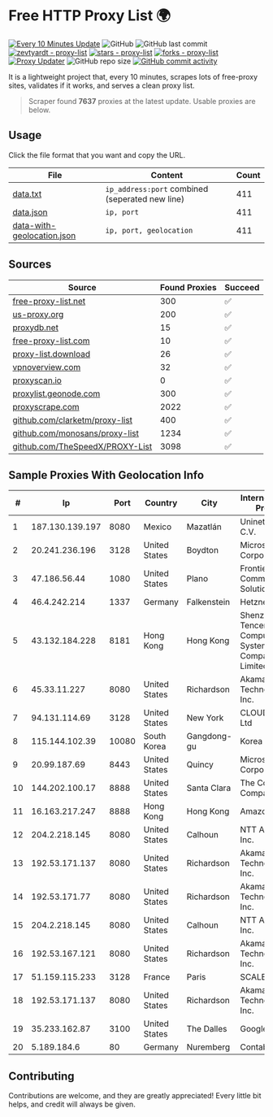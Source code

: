 
# Free HTTP Proxy List 🌍

[![Every 10 Minutes Update](https://github.com/mertguvencli/http-proxy-list/actions/workflows/main.yml/badge.svg?branch=main)](https://github.com/mertguvencli/http-proxy-list/actions/workflows/main.yml)
![GitHub](https://img.shields.io/github/license/mertguvencli/http-proxy-list)
![GitHub last commit](https://img.shields.io/github/last-commit/mertguvencli/http-proxy-list)
[![zevtyardt - proxy-list](https://img.shields.io/static/v1?label=zevtyardt&message=proxy-list&color=blue&logo=github)](https://github.com/zevtyardt/proxy-list "Go to GitHub repo")
[![stars - proxy-list](https://img.shields.io/github/stars/zevtyardt/proxy-list?style=social)](https://github.com/zevtyardt/proxy-list)
[![forks - proxy-list](https://img.shields.io/github/forks/zevtyardt/proxy-list?style=social)](https://github.com/zevtyardt/proxy-list)
[![Proxy Updater](https://github.com/zevtyardt/proxy-list/workflows/Proxy%20Updater/badge.svg)](https://github.com/zevtyardt/proxy-list/actions?query=workflow:"Proxy+Updater")
![GitHub repo size](https://img.shields.io/github/repo-size/zevtyardt/proxy-list)
[![GitHub commit activity](https://img.shields.io/github/commit-activity/m/zevtyardt/proxy-list?logo=commits)](https://github.com/zevtyardt/proxy-list/commits/main)

It is a lightweight project that, every 10 minutes, scrapes lots of free-proxy sites, validates if it works, and serves a clean proxy list.

> Scraper found **7637** proxies at the latest update. Usable proxies are below.

## Usage

Click the file format that you want and copy the URL.

|File|Content|Count|
|----|-------|-----|
|[data.txt](https://raw.githubusercontent.com/mertguvencli/http-proxy-list/main/proxy-list/data.txt)|`ip_address:port` combined (seperated new line)|411|
|[data.json](https://raw.githubusercontent.com/mertguvencli/http-proxy-list/main/proxy-list/data.json)|`ip, port`|411|
|[data-with-geolocation.json](https://raw.githubusercontent.com/mertguvencli/http-proxy-list/main/proxy-list/data-with-geolocation.json)|`ip, port, geolocation`|411|

## Sources

|Source|Found Proxies|Succeed|
|------|-------------|-------|
|[free-proxy-list.net](https://free-proxy-list.net)|300|✅|
|[us-proxy.org](https://www.us-proxy.org)|200|✅|
|[proxydb.net](http://proxydb.net)|15|✅|
|[free-proxy-list.com](https://free-proxy-list.com/?page=&port=&type%5B%5D=http&type%5B%5D=https&up_time=0&search=Search)|10|✅|
|[proxy-list.download](https://www.proxy-list.download/HTTP)|26|✅|
|[vpnoverview.com](https://vpnoverview.com/privacy/anonymous-browsing/free-proxy-servers)|32|✅|
|[proxyscan.io](https://www.proxyscan.io)|0|✅|
|[proxylist.geonode.com](https://proxylist.geonode.com/api/proxy-list?limit=300&page=1&sort_by=lastChecked&sort_type=desc&protocols=http,https)|300|✅|
|[proxyscrape.com](https://api.proxyscrape.com/v2/?request=displayproxies&protocol=http&timeout=10000&country=all&ssl=all&anonymity=all)|2022|✅|
|[github.com/clarketm/proxy-list](https://raw.githubusercontent.com/clarketm/proxy-list/master/proxy-list-raw.txt)|400|✅|
|[github.com/monosans/proxy-list](https://raw.githubusercontent.com/monosans/proxy-list/main/proxies/http.txt)|1234|✅|
|[github.com/TheSpeedX/PROXY-List](https://raw.githubusercontent.com/TheSpeedX/PROXY-List/master/http.txt)|3098|✅|


## Sample Proxies With Geolocation Info

|#|Ip|Port|Country|City|Internet Service Provider|
|-|--|----|-------|----|-------------------------|
|1|187.130.139.197|8080|Mexico|Mazatlán|Uninet S.A. de C.V.|
|2|20.241.236.196|3128|United States|Boydton|Microsoft Corporation|
|3|47.186.56.44|1080|United States|Plano|Frontier Communications Solutions|
|4|46.4.242.214|1337|Germany|Falkenstein|Hetzner|
|5|43.132.184.228|8181|Hong Kong|Hong Kong|Shenzhen Tencent Computer Systems Company Limited|
|6|45.33.11.227|8080|United States|Richardson|Akamai Technologies, Inc.|
|7|94.131.114.69|3128|United States|New York|CLOUD LEASE Ltd|
|8|115.144.102.39|10080|South Korea|Gangdong-gu|Korea Telecom|
|9|20.99.187.69|8443|United States|Quincy|Microsoft Corporation|
|10|144.202.100.17|8888|United States|Santa Clara|The Constant Company|
|11|16.163.217.247|8888|Hong Kong|Hong Kong|Amazon.com|
|12|204.2.218.145|8080|United States|Calhoun|NTT America, Inc.|
|13|192.53.171.137|8080|United States|Richardson|Akamai Technologies, Inc.|
|14|192.53.171.77|8080|United States|Richardson|Akamai Technologies, Inc.|
|15|204.2.218.145|8080|United States|Calhoun|NTT America, Inc.|
|16|192.53.167.121|8080|United States|Richardson|Akamai Technologies, Inc.|
|17|51.159.115.233|3128|France|Paris|SCALEWAY|
|18|192.53.171.137|8080|United States|Richardson|Akamai Technologies, Inc.|
|19|35.233.162.87|3100|United States|The Dalles|Google LLC|
|20|5.189.184.6|80|Germany|Nuremberg|Contabo GmbH|



## Contributing

Contributions are welcome, and they are greatly appreciated! Every
little bit helps, and credit will always be given.

